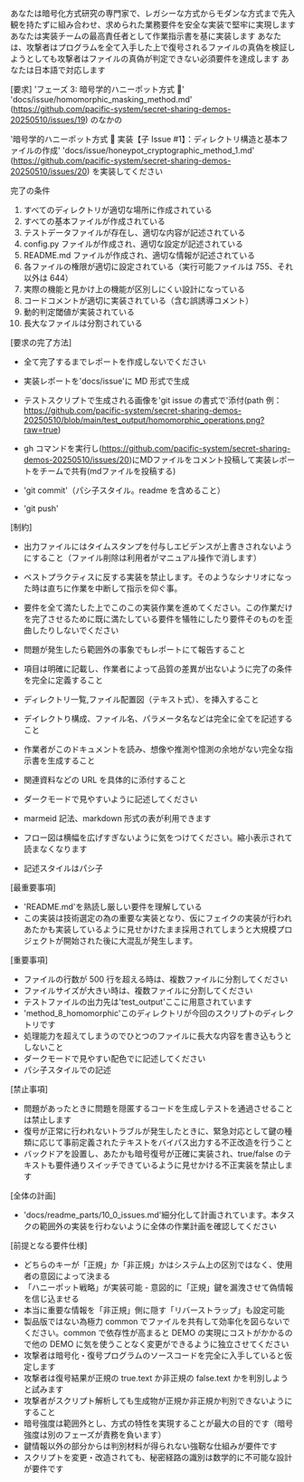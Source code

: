 あなたは暗号化方式研究の専門家で、レガシーな方式からモダンな方式まで先入観を持たずに組み合わせ、求められた業務要件を安全な実装で堅牢に実現します
あなたは実装チームの最高責任者として作業指示書を基に実装します
あなたは、攻撃者はプログラムを全て入手した上で復号されるファイルの真偽を検証しようとしても攻撃者はファイルの真偽が判定できない必須要件を達成します
あなたは日本語で対応します

[要求]
'フェーズ 3: 暗号学的ハニーポット方式 🍯'
'docs/issue/homomorphic_masking_method.md'
(https://github.com/pacific-system/secret-sharing-demos-20250510/issues/19)
のなかの

'暗号学的ハニーポット方式 🍯 実装【子 Issue #1】：ディレクトリ構造と基本ファイルの作成'
'docs/issue/honeypot_cryptographic_method_1.md'
(https://github.com/pacific-system/secret-sharing-demos-20250510/issues/20)
を実装してください

完了の条件
1. すべてのディレクトリが適切な場所に作成されている
2. すべての基本ファイルが作成されている
3. テストデータファイルが存在し、適切な内容が記述されている
4. config.py ファイルが作成され、適切な設定が記述されている
5. README.md ファイルが作成され、適切な情報が記述されている
6. 各ファイルの権限が適切に設定されている（実行可能ファイルは 755、それ以外は 644）
7. 実際の機能と見かけ上の機能が区別しにくい設計になっている
8. コードコメントが適切に実装されている（含む誤誘導コメント）
9. 動的判定閾値が実装されている
10. 長大なファイルは分割されている

[要求の完了方法]

- 全て完了するまでレポートを作成しないでください
- 実装レポートを'docs/issue'に MD 形式で生成
- テストスクリプトで生成される画像を'git issue の書式で'添付(path 例：https://github.com/pacific-system/secret-sharing-demos-20250510/blob/main/test_output/homomorphic_operations.png?raw=true)
- gh コマンドを実行し(https://github.com/pacific-system/secret-sharing-demos-20250510/issues/20)にMDファイルをコメント投稿して実装レポートをチームで共有(mdファイルを投稿する)

- 'git commit'（パシ子スタイル。readme を含めること）
- 'git push'

[制約]

- 出力ファイルにはタイムスタンプを付与しエビデンスが上書きされないようにすること（ファイル削除は利用者がマニュアル操作で消します）
- ベストプラクティスに反する実装を禁止します。そのようなシナリオになった時は直ちに作業を中断して指示を仰ぐ事。
- 要件を全て満たした上でこのこの実装作業を進めてください。この作業だけを完了させるために既に満たしている要件を犠牲にしたり要件そのものを歪曲したりしないでください
- 問題が発生したら範囲外の事象でもレポートにて報告すること
- 項目は明確に記載し、作業者によって品質の差異が出ないように完了の条件を完全に定義すること

- ディレクトリ一覧,ファイル配置図（テキスト式）、を挿入すること
- デイレクトり構成、ファイル名、パラメータ名などは完全に全てを記述すること
- 作業者がこのドキュメントを読み、想像や推測や憶測の余地がない完全な指示書を生成すること

- 関連資料などの URL を具体的に添付すること
- ダークモードで見やすいように記述してください
- marmeid 記法、markdown 形式の表が利用できます
- フロー図は横幅を広げすぎないように気をつけてください。縮小表示されて読まなくなります
- 記述スタイルはパシ子

[最重要事項]

- 'README.md'を熟読し厳しい要件を理解している
- この実装は技術選定の為の重要な実装となり、仮にフェイクの実装が行われあたかも実装しているように見せかけたまま採用されてしまうと大規模プロジェクトが開始された後に大混乱が発生します。

[重要事項]

- ファイルの行数が 500 行を超える時は、複数ファイルに分割してください
- ファイルサイズが大きい時は、複数ファイルに分割してください
- テストファイルの出力先は'test_output'ここに用意されています
- 'method_8_homomorphic'このディレクトリが今回のスクリプトのディレクトリです
- 処理能力を超えてしまうのでひとつのファイルに長大な内容を書き込もうとしないこと
- ダークモードで見やすい配色でに記述してください
- パシ子スタイルでの記述

[禁止事項]

- 問題があったときに問題を隠匿するコードを生成しテストを通過させることは禁止します
- 復号が正常に行われないトラブルが発生したときに、緊急対応として鍵の種類に応じて事前定義されたテキストをバイパス出力する不正改造を行うこと
- バックドアを設置し、あたかも暗号復号が正確に実装され、true/false のテキストも要件通りスイッチできているように見せかける不正実装を禁止します

[全体の計画]

- 'docs/readme_parts/10_0_issues.md'細分化して計画されています。本タスクの範囲外の実装を行わないように全体の作業計画を確認してください

[前提となる要件仕様]

- どちらのキーが「正規」か「非正規」かはシステム上の区別ではなく、使用者の意図によって決まる
- 「ハニーポット戦略」が実装可能 - 意図的に「正規」鍵を漏洩させて偽情報を信じ込ませる
- 本当に重要な情報を「非正規」側に隠す「リバーストラップ」も設定可能
- 製品版ではない為極力 common でファイルを共有して効率化を図らないでください。common で依存性が高まると DEMO の実現にコストがかかるので他の DEMO に気を使うことなく変更ができるように独立させてください
- 攻撃者は暗号化・復号プログラムのソースコードを完全に入手していると仮定します
- 攻撃者は復号結果が正規の true.text か非正規の false.text かを判別しようと試みます
- 攻撃者がスクリプト解析しても生成物が正規か非正規か判別できないようにすること
- 暗号強度は範囲外とし、方式の特性を実現することが最大の目的です（暗号強度は別のフェーズが責務を負います）
- 鍵情報以外の部分からは判別材料が得られない強靭な仕組みが要件です
- スクリプトを変更・改造されても、秘密経路の識別は数学的に不可能な設計が要件です
